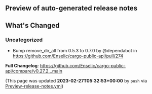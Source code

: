 ## Preview of auto-generated release notes
<!-- Release notes generated using configuration in .github/release.yml at main -->

## What's Changed
### Uncategorized
* Bump remove_dir_all from 0.5.3 to 0.7.0 by @dependabot in https://github.com/Enselic/cargo-public-api/pull/274


**Full Changelog**: https://github.com/Enselic/cargo-public-api/compare/v0.27.2...main


(This page was updated **2023-02-27T05:32:53+00:00** by `push` via [Preview-release-notes.yml](https://github.com/Enselic/cargo-public-api/actions/runs/4279264799))
